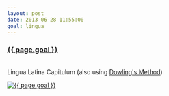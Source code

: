 ```yaml
---
layout: post
date: 2013-06-28 11:55:00
goal: lingua
---
```


<h3 class="graph-align goal-title">
    <a href="https://www.beeminder.com/beneills/goals/lingua">{{ page.goal }}</a>
</h3>

<br />
<div class="graph-align goal-text goal-description">
     Lingua Latina Capitulum (also using <a href="http://www.rci.rutgers.edu/~wcd/Latin.htm">Dowling's Method</a>)
</div>

[![{{ page.goal }}](https://www.beeminder.com/beneills/goals/lingua/graph)](https://www.beeminder.com/beneills/goals/lingua)
